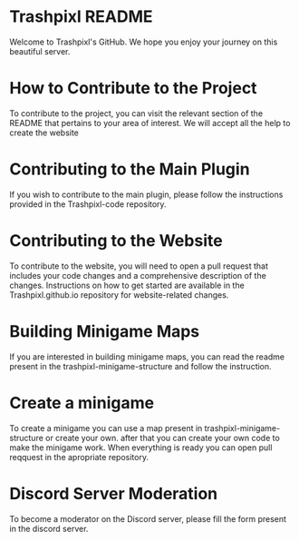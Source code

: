 # Trashpixl README

Welcome to Trashpixl's GitHub. We hope you enjoy your journey on this beautiful server.

# How to Contribute to the Project

To contribute to the project, you can visit the relevant section of the README that pertains to your area of interest. We will accept all the help to create the website

# Contributing to the Main Plugin
If you wish to contribute to the main plugin, please follow the instructions provided in the Trashpixl-code repository.

# Contributing to the Website
To contribute to the website, you will need to open a pull request that includes your code changes and a comprehensive description of the changes. Instructions on how to get started are available in the Trashpixl.github.io repository for website-related changes.

# Building Minigame Maps
If you are interested in building minigame maps, you can read the readme present in the trashpixl-minigame-structure and follow the instruction.

# Create a minigame
To create a minigame you can use a map present in trashpixl-minigame-structure or create your own. after that you can create your own code to make the minigame work. When everything is ready you can open pull reqquest in the apropriate repository.

# Discord Server Moderation
To become a moderator on the Discord server, please fill the form present in the discord server.
